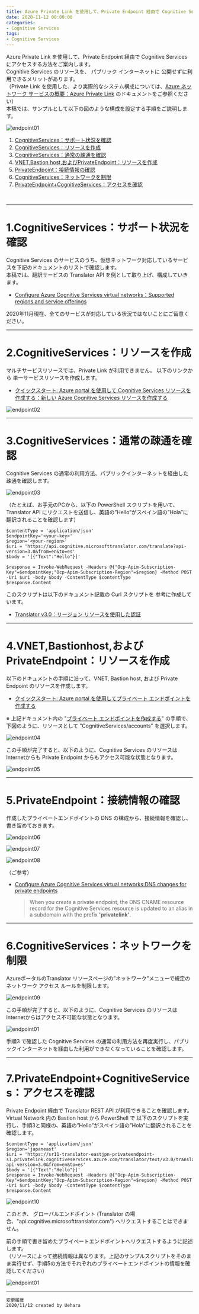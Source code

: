 ```yaml
---
title: Azure Private Link を使用して、Private Endpoint 経由で Cognitive Services にアクセスする方法
date: 2020-11-12 00:00:00
categories:
- Cognitive Services
tags:
- Cognitive Services
---
```


 
Azure Private Link を使用して、Private Endpoint 経由で Cognitive Services にアクセスする方法をご案内します。  
Cognitive Services のリソースを、 パブリック インターネットに 公開せずに利用できるメリットがあります。  
（Private Link を使用した、より実際的なシステム構成については、[Azure ネットワーク サービスの概要：Azure Private Link](https://docs.microsoft.com/ja-jp/azure/networking/networking-overview#azure-private-link) のドキュメントをご参照ください）  
本稿では、サンプルとして以下の図のような構成を設定する手順をご説明します。

![endpoint01](https://jpaiblog.github.io/images/use-private-endpoints/endpoint01.jpg "endpoint01") 




1. [CognitiveServices：サポート状況を確認](#1.CognitiveServices：サポート状況を確認)
1. [CognitiveServices：リソースを作成](#2.CognitiveServices：リソースを作成) 
1. [CognitiveServices：通常の疎通を確認](#3.CognitiveServices：通常の疎通を確認) 
1. [VNET,Bastion host,およびPrivateEndpoint：リソースを作成](#4.VNET,Bastionhost,およびPrivateEndpoint：リソースを作成) 
1. [PrivateEndpoint：接続情報の確認](#5.PrivateEndpoint：接続情報の確認) 
1. [CognitiveServices：ネットワークを制限](#6.CognitiveServices：ネットワークを制限) 
1. [PrivateEndpoint+CognitiveServices：アクセスを確認](#7.PrivateEndpoint+CognitiveServices：アクセスを確認) 

<!-- more -->
<br>

***

# 1.CognitiveServices：サポート状況を確認
Cognitive Services のサービスのうち、仮想ネットワーク対応しているサービスを下記のドキュメントのリストで確認します。  
本稿では、翻訳サービスの Translator API を例として取り上げ、構成していきます。

- [Configure Azure Cognitive Services virtual networks：Supported regions and service offerings](https://docs.microsoft.com/en-us/azure/cognitive-services/cognitive-services-virtual-networks?tabs=portal#supported-regions-and-service-offerings)

2020年11月現在、全てのサービスが対応している状況ではないことにご留意ください。

***
# 2.CognitiveServices：リソースを作成
マルチサービスリソースでは、Private Link が利用できません。
以下のリンクから 単一サービスリソースを作成します。

- [クイックスタート: Azure portal を使用して Cognitive Services リソースを作成する：新しい Azure Cognitive Services リソースを作成する](https://docs.microsoft.com/ja-jp/azure/cognitive-services/cognitive-services-apis-create-account?tabs=singleservice%2Clinux#create-a-new-azure-cognitive-services-resource)

![endpoint02](https://jpaiblog.github.io/images/use-private-endpoints/endpoint02.jpg "endpoint02") 

***
# 3.CognitiveServices：通常の疎通を確認
Cognitive Services の通常の利用方法、パブリックインターネットを経由した疎通を確認します。

![endpoint03](https://jpaiblog.github.io/images/use-private-endpoints/endpoint03.jpg "endpoint03") 

（たとえば、お手元のPCから、以下の PowerShell スクリプトを用いて、Translator API にリクエストを送信し、英語の”Hello”がスペイン語の”Hola”に翻訳されることを確認します）

```
$contentType = 'application/json' 
$endpointKey='<your-key>'
$region='<your-region>'
$uri = 'https://api.cognitive.microsofttranslator.com/translate?api-version=3.0&from=en&to=es'
$body = '[{"Text":"Hello"}]'

$response = Invoke-WebRequest -Headers @{"Ocp-Apim-Subscription-Key"=$endpointKey;"Ocp-Apim-Subscription-Region"=$region} -Method POST -Uri $uri -body $body -ContentType $contentType
$response.Content
```
このスクリプトは以下のドキュメント記載の Curl スクリプトを 参考に作成しています。

- [Translator v3.0：リージョン リソースを使用した認証](https://docs.microsoft.com/ja-jp/azure/cognitive-services/translator/reference/v3-0-reference#authenticating-with-a-regional-resource)

***
# 4.VNET,Bastionhost,およびPrivateEndpoint：リソースを作成

以下のドキュメントの手順に沿って、VNET, Bastion host, および Private Endpoint のリソースを作成します。

- [クイックスタート: Azure portal を使用してプライベート エンドポイントを作成する](https://docs.microsoft.com/ja-jp/azure/private-link/create-private-endpoint-portal)  

※ 上記ドキュメント内の "[プライベート エンドポイントを作成する](https://docs.microsoft.com/ja-jp/azure/private-link/create-private-endpoint-portal#create-a-private-endpoint)" の手順で、下図のように、リソースとして ”CognitiveServices/accounts” を選択します。  

![endpoint04](https://jpaiblog.github.io/images/use-private-endpoints/endpoint04.jpg "endpoint04")

この手順が完了すると、以下のように、Cognitive Services のリソースは Internetからも Private Endpoint からもアクセス可能な状態となります。

![endpoint05](https://jpaiblog.github.io/images/use-private-endpoints/endpoint05.jpg "endpoint05") 

***
# 5.PrivateEndpoint：接続情報の確認
作成したプライベートエンドポイントの DNS の構成から、接続情報を確認し、書き留めておきます。

![endpoint06](https://jpaiblog.github.io/images/use-private-endpoints/endpoint06.jpg "endpoint06") 

![endpoint07](https://jpaiblog.github.io/images/use-private-endpoints/endpoint07.jpg "endpoint07") 

![endpoint08](https://jpaiblog.github.io/images/use-private-endpoints/endpoint08.jpg "endpoint08") 

（ご参考）
- [Configure Azure Cognitive Services virtual networks:DNS changes for private endpoints](https://docs.microsoft.com/en-us/azure/cognitive-services/cognitive-services-virtual-networks?tabs=portal#dns-changes-for-private-endpoints)  
  > When you create a private endpoint, the DNS CNAME resource record for the Cognitive Services resource is updated to an alias in a subdomain with the prefix **'privatelink'**.  

***
# 6.CognitiveServices：ネットワークを制限
AzureポータルのTranslator  リソースページの”ネットワーク”メニューで規定のネットワーク アクセス ルールを制限します。

![endpoint09](https://jpaiblog.github.io/images/use-private-endpoints/endpoint09.jpg "endpoint09") 

この手順が完了すると、以下のように、Cognitive Services のリソースは Internetからはアクセス不可能な状態となります。

![endpoint01](https://jpaiblog.github.io/images/use-private-endpoints/endpoint01.jpg "endpoint01") 

手順3 で確認した Cognitive Services の通常の利用方法を再度実行し、パブリックインターネットを経由した利用ができなくなっていることを確認します。

***
# 7.PrivateEndpoint+CognitiveServices：アクセスを確認

Private Endpoint 経由で Translator REST API が利用できることを確認します。  
Virtual Network 内の Bastion host から PowerShell で 以下のスクリプトを実行し、手順3と同様の、英語の”Hello”がスペイン語の”Hola”に翻訳されることを確認します。

```
$contentType = 'application/json' 
$region='japaneast'
$uri = 'https://sr11-translator-eastjpn-privateendpoint-s1.privatelink.cognitiveservices.azure.com/translator/text/v3.0/translate?api-version=3.0&from=en&to=es'
$body = '[{"Text":"Hello"}]'
$response = Invoke-WebRequest -Headers @{"Ocp-Apim-Subscription-Key"=$endpointKey;"Ocp-Apim-Subscription-Region"=$region} -Method POST -Uri $uri -body $body -ContentType $contentType
$response.Content
```
![endpoint10](https://jpaiblog.github.io/images/use-private-endpoints/endpoint10.jpg "endpoint10") 

このとき、 グローバルエンドポイント (Translator の場合、"api.cognitive.microsofttranslator.com") へリクエストすることはできません。  

前の手順で書き留めたプライベートエンドポイントへリクエストするように記述します。  
（リソースによって接続情報は異なります。上記のサンプルスクリプトをそのまま実行せず、手順5の方法でそれぞれのプライベートエンドポイントの情報を確認してください）

![endpoint01](https://jpaiblog.github.io/images/use-private-endpoints/endpoint01.jpg "endpoint01") 

***
`変更履歴`  
`2020/11/12 created by Uehara`  